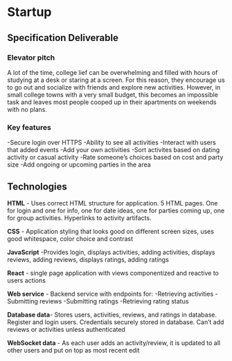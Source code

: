 # Startup
## Specification Deliverable
### Elevator pitch 
 A lot of the time, college lief can be overwhelming and filled with hours of studying at a desk or staring at a screen. For this reason, they encourage us to go out and socialize with friends and explore new activities. However, in small college towns with a very small budget, this becomes an impossible task and leaves most people cooped up in their apartments on weekends with no plans.


### Key features

-Secure login over HTTPS
-Ability to see all activities 
-Interact with users that added events 
-Add your own activities 
-Sort activites based on dating activity or casual activity 
-Rate someone’s choices based on cost and party size 
-Add ongoing or upcoming parties in the area 

## Technologies

**HTML** - Uses correct HTML structure for application. 5 HTML pages. One for login and one for info, one for date ideas, one for parties coming up, one for group activities. Hyperlinks to activity artifacts.


**CSS** - Application styling that looks good on different screen sizes, uses good whitespace, color choice and contrast


**JavaScript** -Provides login, displays activities, adding activities, displays reviews, adding reviews, displays ratings, adding ratings 


**React** - single page application with views componentized and reactive to users actions


**Web service** - Backend service with endpoints for:
-Retrieving activities 
-Submitting reviews
-Submitting ratings
-Retrieving rating status 


**Database data**- Stores users, activities, reviews, and ratings in database.  Register and login users. Credentials securely stored in database. Can’t add reviews or activities unless authenticated


**WebSocket data** - As each user adds an activity/review, it is updated to all other users and put on top as most recent edit
